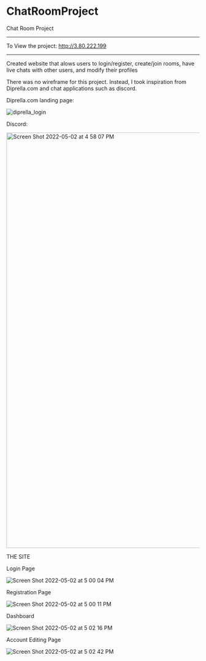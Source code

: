 # ChatRoomProject
Chat Room Project 
- - - - - - - - - -
To View the project:
http://3.80.222.199
- - - - - - - - - -
Created website that alows users to login/register, create/join rooms, have live chats with other users, and modify their profiles

There was no wireframe for this project. Instead, I took inspiration from Diprella.com and chat applications such as discord.

Diprella.com landing page: 

![diprella_login](https://user-images.githubusercontent.com/94810636/166326433-affe6780-ec40-4212-bb63-1bb33666bbb0.gif)

Discord:


<img width="1085" alt="Screen Shot 2022-05-02 at 4 58 07 PM" src="https://user-images.githubusercontent.com/94810636/166326553-6f67a416-a2fe-4585-bd06-d4228b1c9ba6.png">



THE SITE

Login Page


![Screen Shot 2022-05-02 at 5 00 04 PM](https://user-images.githubusercontent.com/94810636/166326870-505dea16-139c-4f8c-91e7-ef2f801b8090.png)


Registration Page

![Screen Shot 2022-05-02 at 5 00 11 PM](https://user-images.githubusercontent.com/94810636/166326894-dc6043f2-bfa5-4d36-b406-d171a6c5fe96.png)


Dashboard

![Screen Shot 2022-05-02 at 5 02 16 PM](https://user-images.githubusercontent.com/94810636/166327174-07152a93-81ea-42a6-a90e-3f01d5a84443.png)


Account Editing Page

![Screen Shot 2022-05-02 at 5 02 42 PM](https://user-images.githubusercontent.com/94810636/166327235-33f9b4ce-c3ec-47fe-aa93-d2e9aad51308.png)
